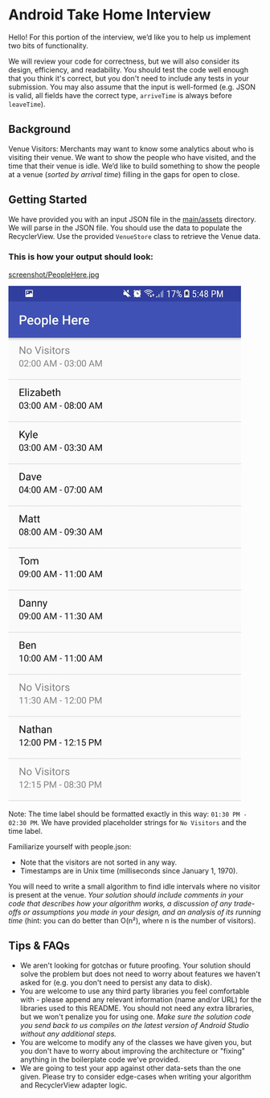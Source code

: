 # Android Take Home Interview
Hello! For this portion of the interview, we’d like you to help us implement two bits of functionality.

We will review your code for correctness, but we will also consider its design, efficiency, and readability. You should test the code well enough that you think it's correct, but you don't need to include any tests in your submission. You may also assume that the input is well-formed (e.g. JSON is valid, all fields have the correct type, `arriveTime` is always before `leaveTime`).

## Background

Venue Visitors: Merchants may want to know some analytics about who is visiting their venue. We want to show the people who have visited, and the time that their venue is idle. We’d like to build something to show the people at a venue (*sorted by arrival time*) filling in the gaps for open to close.

## Getting Started

We have provided you with an input JSON file in the [main/assets](app/src/main/assets) directory. We will parse in the JSON file. You should use the data to populate the RecyclerView. Use the provided `VenueStore` class to retrieve the Venue data.

### This is how your output should look:

[screenshot/PeopleHere.jpg](screenshot/PeopleHere.jpg)

![screenshot/PeopleHere.jpg](screenshot/PeopleHere.jpg)

Note: The time label should be formatted exactly in this way: `01:30 PM - 02:30 PM`.
We have provided placeholder strings for `No Visitors` and the time label.

Familiarize yourself with people.json:
- Note that the visitors are not sorted in any way.
- Timestamps are in Unix time (milliseconds since January 1, 1970).

You will need to write a small algorithm to find idle intervals where no visitor is present at the venue.  *Your solution should include comments in your code that describes how your algorithm works, a discussion of any trade-offs or assumptions you made in your design, and an analysis of its running time* (hint: you can do better than O(n²), where n is the number of visitors).

## Tips & FAQs
- We aren't looking for gotchas or future proofing. Your solution should solve the problem but does not need to worry about features we haven't asked for (e.g. you don't need to persist any data to disk).
- You are welcome to use any third party libraries you feel comfortable with - please append any relevant information (name and/or URL) for the libraries used to this README. You should not need any extra libraries, but we won't penalize you for using one. _Make sure the solution code you send back to us compiles on the latest version of Android Studio without any additional steps._
- You are welcome to modify any of the classes we have given you, but you don't have to worry about improving the architecture or "fixing" anything in the boilerplate code we've provided.
- We are going to test your app against other data-sets than the one given. Please try to consider edge-cases when writing your algorithm and RecyclerView adapter logic.
